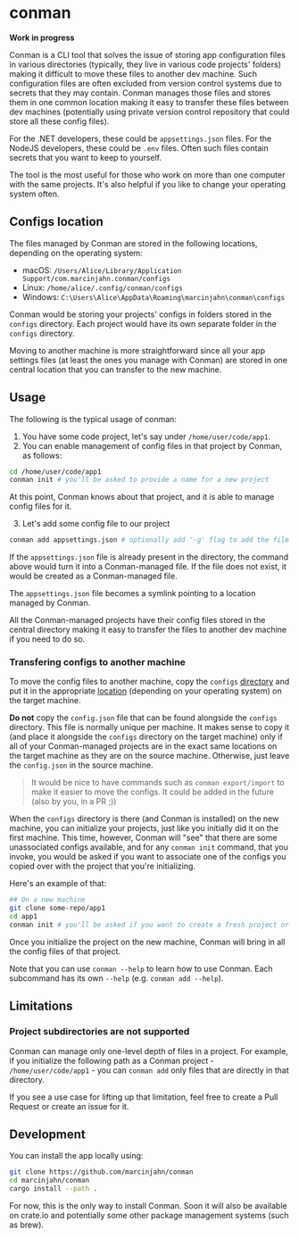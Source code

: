 # conman

**Work in progress**

Conman is a CLI tool that solves the issue of storing app configuration files in
various directories (typically, they live in various code projects' folders)
making it difficult to move these files to another dev machine. Such
configuration files are often excluded from version control systems due to
secrets that they may contain. Conman manages those files and stores them in one
common location making it easy to transfer these files between dev machines
(potentially using private version control repository that could store all these
config files).

For the .NET developers, these could be `appsettings.json` files. For the NodeJS
developers, these could be `.env` files. Often such files contain secrets that you
want to keep to yourself.

The tool is the most useful for those who work on more than one computer with the 
same projects. It's also helpful if you like to change your operating system often.

## Configs location

The files managed by Conman are stored in the following locations, depending on
the operating system:

- macOS: `/Users/Alice/Library/Application Support/com.marcinjahn.conman/configs`
- Linux: `/home/alice/.config/conman/configs`
- Windows: `C:\Users\Alice\AppData\Roaming\marcinjahn\conman\configs`

Conman would be storing your projects' configs in folders stored in the
`configs` directory. Each project would have its own separate folder in the
`configs` directory.

Moving to another machine is more straightforward since all your app settings
files (at least the ones you manage with Conman) are stored in one central
location that you can transfer to the new machine.

## Usage

The following is the typical usage of conman:

1. You have some code project, let's say under `/home/user/code/app1`.
2. You can enable management of config files in that project by Conman, as
   follows:

```sh
cd /home/user/code/app1
conman init # you'll be asked to provide a name for a new project
```

At this point, Conman knows about that project, and it is able to manage config
files for it.

3. Let's add some config file to our project

```sh
conman add appsettings.json # optionally add '-g' flag to add the file to .gitignore
```

If the `appsettings.json` file is already present in the directory, the command
above would turn it into a Conman-managed file. If the file does not exist, it
would be created as a Conman-managed file.

The `appsettings.json` file becomes a symlink pointing to a location managed by
Conman.

All the Conman-managed projects have their config files stored in the central
directory making it easy to transfer the files to another dev machine if you
need to do so.

### Transfering configs to another machine

To move the config files to another machine, copy the `configs`
[directory](#configs-location) and put it in the appropriate
[location](#configs-location) (depending on your operating system) on the target
machine.

**Do not** copy the `config.json` file that can be found alongside the `configs`
directory. This file is normally unique per machine. It makes sense to copy it
(and place it alongside the `configs` directory on the target machine) only if
all of your Conman-managed projects are in the exact same locations on the
target machine as they are on the source machine. Otherwise, just leave the
`config.json` in the source machine.

> It would be nice to have commands such as `conman export/import` to make it
> easier to move the configs. It could be added in the future (also by you, in a PR ;))

When the `configs` directory is there (and Conman is installed) on the new
machine, you can initialize your projects, just like you initially did it on the
first machine. This time, however, Conman will "see" that there are some
unassociated configs available, and for any `conman init` command, that you
invoke, you would be asked if you want to associate one of the configs you copied
over with the project that you're initializing.

Here's an example of that:

```sh
## On a new machine
git clone some-repo/app1
cd app1
conman init # you'll be asked if you want to create a fresh project or associate it with one of the existing configs
```

Once you initialize the project on the new machine, Conman will bring in all the
config files of that project.

Note that you can use `conman --help` to learn how to use Conman. Each
subcommand has its own `--help` (e.g. `conman add --help`).

## Limitations

### Project subdirectories are not supported

Conman can manage only one-level depth of files in a project. For example, if
you initialize the following path as a Conman project - `/home/user/code/app1` - you can
`conman add` only files that are directly in that directory. 

If you see a use case for lifting up that limitation, feel free to create a Pull
Request or create an issue for it.


## Development

You can install the app locally using:

```sh
git clone https://github.com/marcinjahn/conman
cd marcinjahn/conman
cargo install --path .
```

For now, this is the only way to install Conman. Soon it will also be available
on crate.io and potentially some other package management systems (such as
brew).